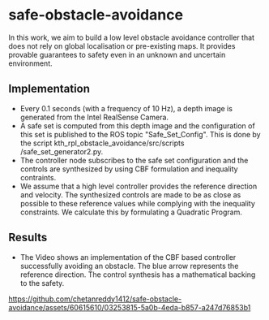 # safe-obstacle-avoidance

In this work, we aim to build a low level obstacle avoidance controller that does not rely on global localisation or pre-existing maps. It provides provable guarantees to safety even in an unknown and uncertain environment.  

## Implementation
- Every 0.1 seconds (with a frequency of 10 Hz), a depth image is generated from the Intel RealSense Camera.
- A safe set is computed from this depth image and the configuration of this set is published to the ROS topic "Safe_Set_Config". This is done by the script kth_rpl_obstacle_avoidance/src/scripts
/safe_set_generator2.py.
- The controller node subscribes to the safe set configuration and the controls are synthesized by using CBF formulation and inequality contraints.
- We assume that a high level controller provides the reference direction and velocity. The synthesized controls are made to be as close as possible to these reference values while complying with the inequality constraints. We calculate this by formulating a Quadratic Program.

## Results
- The Video shows an implementation of the CBF based controller successfully avoiding an obstacle. The blue arrow represents the reference direction. The control synthesis has a mathematical backing to the safety.


https://github.com/chetanreddy1412/safe-obstacle-avoidance/assets/60615610/03253815-5a0b-4eda-b857-a247d76853b1

